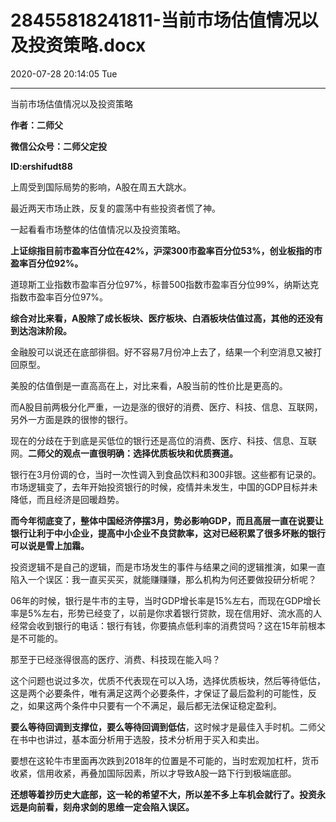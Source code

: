 # 28455818241811-当前市场估值情况以及投资策略.docx

2020-07-28 20:14:05 Tue

----

当前市场估值情况以及投资策略

__作者：二师父__

__微信公众号：二师父定投__

__ID:ershifudt88__

上周受到国际局势的影响，A股在周五大跳水。

最近两天市场止跌，反复的震荡中有些投资者慌了神。

一起看看市场整体的估值情况以及投资策略。

__上证综指目前市盈率百分位在42%，沪深300市盈率百分位53%，创业板指的市盈率百分位92%。__

道琼斯工业指数市盈率百分位97%，标普500指数市盈率百分位99%，纳斯达克指数市盈率百分位97%。

__综合对比来看，A股除了成长板块、医疗板块、白酒板块估值过高，其他的还没有到达泡沫阶段。__

金融股可以说还在底部徘徊。好不容易7月份冲上去了，结果一个利空消息又被打回原型。

美股的估值倒是一直高高在上，对比来看，A股当前的性价比是更高的。

而A股目前两极分化严重，一边是涨的很好的消费、医疗、科技、信息、互联网，另外一方面是跌的很惨的银行。

现在的分歧在于到底是买低位的银行还是高位的消费、医疗、科技、信息、互联网。__二师父的观点一直很明确：选择优质板块和优质赛道。__

银行在3月份调的仓，当时一次性调入到食品饮料和300非银。这些都有记录的。市场逻辑变了，去年开始投资银行的时候，疫情并未发生，中国的GDP目标并未降低，而且经济是回暖趋势。

__而今年彻底变了，整体中国经济停摆3月，势必影响GDP，而且高层一直在说要让银行让利于中小企业，提高中小企业不良贷款率，这对已经积累了很多坏账的银行可以说是雪上加霜。__

投资逻辑不是自己的逻辑，而是市场发生的事件与结果之间的逻辑推演，如果一直陷入一个误区：我一直买买买，就能赚赚赚，那么机构为何还要做投研分析呢？

06年的时候，银行是牛市的主导，当时GDP增长率是15%左右，而现在GDP增长率是5%左右，形势已经变了，以前是你求着银行贷款，现在信用好、流水高的人经常会收到银行的电话：银行有钱，你要搞点低利率的消费贷吗？这在15年前根本是不可能的。

那至于已经涨得很高的医疗、消费、科技现在能入吗？

这个问题也说过多次，优质不代表现在可以入场，选择优质板块，然后等待低估，这是两个必要条件，唯有满足这两个必要条件，才保证了最后盈利的可能性，反之，如果这两个条件中只要有一个不满足，最后都无法保证稳定盈利。

__要么等待回调到支撑位，要么等待回调到低估__，这时候才是最佳入手时机。二师父在书中也讲过，基本面分析用于选股，技术分析用于买入和卖出。

要想在这轮牛市里面再次跌到2018年的位置是不可能的，当时宏观加杠杆，货币收紧，信用收紧，再叠加国际因素，所以才导致A股一路下行到极端底部。

__还想等着抄历史大底部，这一轮的希望不大，所以差不多上车机会就行了。投资永远是向前看，刻舟求剑的思维一定会陷入误区。__

